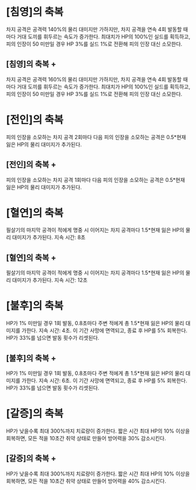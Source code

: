 # [침영]의 축복

차지 공격은 공격력 140%의 물리 대미지만 가하지만, 차지 공격을 연속 4회 발동할 때마다 거대 도끼를 휘두르는 속도가 증가한다. 최대치가 HP의 100%인 실드를 획득하고, 피의 인장이 50 미만일 경우 HP 3%를 실드 1%로 전환해 피의 인장 대신 소모한다.

## [침영]의 축복 +

차지 공격은 공격력 160%의 물리 대미지만 가하지만, 차지 공격을 연속 4회 발동할 때마다 거대 도끼를 휘두르는 속도가 증가한다. 최대치가 HP의 100%인 실드를 획득하고, 피의 인장이 50 미만일 경우 HP 3%를 실드 1%로 전환해 피의 인장 대신 소모한다.

# [전인]의 축복

피의 인장을 소모하는 차지 공격 2회마다 다음 피의 인장을 소모하는 공격은 0.5\*현재 잃은 HP의 물리 대미지가 추가된다.

## [전인]의 축복 +

피의 인장을 소모하는 차지 공격 1회마다 다음 피의 인장을 소모하는 공격은 0.5\*현재 잃은 HP의 물리 대미지가 추가된다.

# [혈연]의 축복

필살기의 마지막 공격이 적에게 명중 시 이어지는 차지 공격마다 1.5\*현재 잃은 HP의 물리 대미지가 추가된다. 지속 시간: 8초

## [혈연]의 축복 +

필살기의 마지막 공격이 적에게 명중 시 이어지는 차지 공격마다 1.5\*현재 잃은 HP의 물리 대미지가 추가된다. 지속 시간: 12초

# [불후]의 축복

HP가 1% 미만일 경우 1회 발동, 0.8초마다 주변 적에게 총 1.5\*현재 잃은 HP의 물리 대미지를 가한다. 지속 시간: 4초. 이 기간 사망에 면역되고, 종료 후 HP를 5% 회복한다. HP가 33%를 넘으면 발동 횟수가 리셋된다.

## [불후]의 축복 +

HP가 1% 미만일 경우 1회 발동, 0.8초마다 주변 적에게 총 1.5\*현재 잃은 HP의 물리 대미지를 가한다. 지속 시간: 6초. 이 기간 사망에 면역되고, 종료 후 HP를 5% 회복한다. HP가 33%를 넘으면 발동 횟수가 리셋된다.

# [갈증]의 축복

HP가 낮을수록 최대 300%까지 치료량이 증가한다. 짧은 시간 최대 HP의 10% 이상을 회복하면, 모든 적을 10초간 취약 상태로 만들어 방어력을 30% 감소시킨다.

## [갈증]의 축복 +

HP가 낮을수록 최대 300%까지 치료량이 증가한다. 짧은 시간 최대 HP의 10% 이상을 회복하면, 모든 적을 10초간 취약 상태로 만들어 방어력을 40% 감소시킨다.
